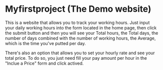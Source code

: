 # Myfirstproject (The Demo website)

This is a website  that allows you to track your working hours.
Just input your daily working hours into the form located in the home page,
then click the submit button and then you will see your Total hours, the Total days, 
the number of days  combined with the number of working hours, the Average,
which is the time you've putted per day.

There's also an option that allows you to set your hourly rate and see your total price.
To do so, you just need fill your pay amount per hour in the "Inclue a Price" form and click actived.
